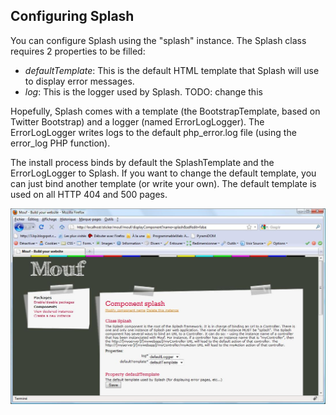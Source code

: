 Configuring Splash
------------------

You can configure Splash using the "splash" instance. The Splash class requires 2 properties to be filled:
 - *defaultTemplate*: This is the default HTML template that Splash will use to display error messages.
 - *log*: This is the logger used by Splash.
TODO: change this

Hopefully, Splash comes with a template (the BootstrapTemplate, based on Twitter Bootstrap) and a logger (named ErrorLogLogger). The ErrorLogLogger writes logs to the default php_error.log file
(using the error_log PHP function).

<p>The install process binds by default the SplashTemplate and the ErrorLogLogger to Splash. If you want to change the default template,
you can just bind another template (or write your own). The default template is used on all HTTP 404 and 500 pages.</p>

<img src="images/configure_splash.jpg" alt="" />
